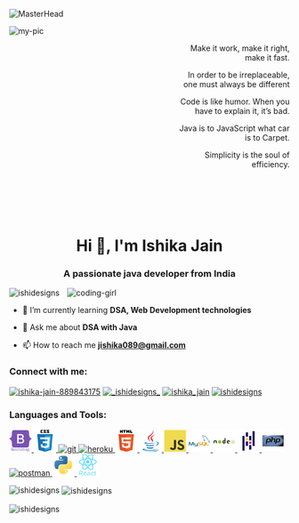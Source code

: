 
![MasterHead](https://media-exp1.licdn.com/dms/image/C561BAQF48r3wrtVxow/company-background_10000/0/1519801300401?e=2147483647&v=beta&t=9lS3j8YQb-qDrG7I9Ya_U0FasyGqEwfZOHVlokVcHQo)
<div>
<img align="left" alt="my-pic" src="https://media-exp1.licdn.com/dms/image/C4D03AQEkylgFejOn5g/profile-displayphoto-shrink_800_800/0/1615095834546?e=1660176000&v=beta&t=q5IezkV0bCiH_zolhcYc8TQS5HEA04Bvk0InX_zW7Hw" width="300" height="300">
<br>
<p align="right">Make it work, make it right, make it fast.</p>
<p align="right">In order to be irreplaceable, one must always be different</p>
<p align="right">Code is like humor. When you have to explain it, it’s bad.</p>
<p align="right">Java is to JavaScript what car is to Carpet.</p>
<p align="right">Simplicity is the soul of efficiency.</p>
</div>
<br>
<br>
<br>
<br>
<h1 align="center">Hi 👋, I'm Ishika Jain</h1>
<h3 align="center">A passionate java developer from India</h3>
<img align="right" alt="coding-girl" width="400" src="https://c.tenor.com/AlUkiGkR2j8AAAAM/new-game-ahagon-umiko-programming.gif" />

<p align="left"> <img src="https://komarev.com/ghpvc/?username=ishidesigns&label=Profile%20views&color=0e75b6&style=flat" alt="ishidesigns" /> </p>

- 🌱 I’m currently learning **DSA, Web Development technologies**

- 💬 Ask me about **DSA with Java**

- 📫 How to reach me **jishika089@gmail.com**

<h3 align="left">Connect with me:</h3>
<p align="left">
<a href="https://linkedin.com/in/ishika-jain-889843175" target="blank"><img align="center" src="https://raw.githubusercontent.com/rahuldkjain/github-profile-readme-generator/master/src/images/icons/Social/linked-in-alt.svg" alt="ishika-jain-889843175" height="30" width="40" /></a>
<a href="https://instagram.com/_ishidesigns_" target="blank"><img align="center" src="https://raw.githubusercontent.com/rahuldkjain/github-profile-readme-generator/master/src/images/icons/Social/instagram.svg" alt="_ishidesigns_" height="30" width="40" /></a>
<a href="https://www.codechef.com/users/ishika_jain" target="blank"><img align="center" src="https://cdn.jsdelivr.net/npm/simple-icons@3.1.0/icons/codechef.svg" alt="ishika_jain" height="30" width="40" /></a>
<a href="https://www.leetcode.com/ishidesigns" target="blank"><img align="center" src="https://raw.githubusercontent.com/rahuldkjain/github-profile-readme-generator/master/src/images/icons/Social/leet-code.svg" alt="ishidesigns" height="30" width="40" /></a>
</p>

<h3 align="left">Languages and Tools:</h3>
<p align="left"> <a href="https://getbootstrap.com" target="_blank" rel="noreferrer"> <img src="https://raw.githubusercontent.com/devicons/devicon/master/icons/bootstrap/bootstrap-plain-wordmark.svg" alt="bootstrap" width="40" height="40"/> </a> <a href="https://www.w3schools.com/css/" target="_blank" rel="noreferrer"> <img src="https://raw.githubusercontent.com/devicons/devicon/master/icons/css3/css3-original-wordmark.svg" alt="css3" width="40" height="40"/> </a> <a href="https://git-scm.com/" target="_blank" rel="noreferrer"> <img src="https://www.vectorlogo.zone/logos/git-scm/git-scm-icon.svg" alt="git" width="40" height="40"/> </a> <a href="https://heroku.com" target="_blank" rel="noreferrer"> <img src="https://www.vectorlogo.zone/logos/heroku/heroku-icon.svg" alt="heroku" width="40" height="40"/> </a> <a href="https://www.w3.org/html/" target="_blank" rel="noreferrer"> <img src="https://raw.githubusercontent.com/devicons/devicon/master/icons/html5/html5-original-wordmark.svg" alt="html5" width="40" height="40"/> </a> <a href="https://www.java.com" target="_blank" rel="noreferrer"> <img src="https://raw.githubusercontent.com/devicons/devicon/master/icons/java/java-original.svg" alt="java" width="40" height="40"/> </a> <a href="https://developer.mozilla.org/en-US/docs/Web/JavaScript" target="_blank" rel="noreferrer"> <img src="https://raw.githubusercontent.com/devicons/devicon/master/icons/javascript/javascript-original.svg" alt="javascript" width="40" height="40"/> </a> <a href="https://www.mysql.com/" target="_blank" rel="noreferrer"> <img src="https://raw.githubusercontent.com/devicons/devicon/master/icons/mysql/mysql-original-wordmark.svg" alt="mysql" width="40" height="40"/> </a> <a href="https://nodejs.org" target="_blank" rel="noreferrer"> <img src="https://raw.githubusercontent.com/devicons/devicon/master/icons/nodejs/nodejs-original-wordmark.svg" alt="nodejs" width="40" height="40"/> </a> <a href="https://pandas.pydata.org/" target="_blank" rel="noreferrer"> <img src="https://raw.githubusercontent.com/devicons/devicon/2ae2a900d2f041da66e950e4d48052658d850630/icons/pandas/pandas-original.svg" alt="pandas" width="40" height="40"/> </a> <a href="https://www.php.net" target="_blank" rel="noreferrer"> <img src="https://raw.githubusercontent.com/devicons/devicon/master/icons/php/php-original.svg" alt="php" width="40" height="40"/> </a> <a href="https://postman.com" target="_blank" rel="noreferrer"> <img src="https://www.vectorlogo.zone/logos/getpostman/getpostman-icon.svg" alt="postman" width="40" height="40"/> </a> <a href="https://www.python.org" target="_blank" rel="noreferrer"> <img src="https://raw.githubusercontent.com/devicons/devicon/master/icons/python/python-original.svg" alt="python" width="40" height="40"/> </a> <a href="https://reactjs.org/" target="_blank" rel="noreferrer"> <img src="https://raw.githubusercontent.com/devicons/devicon/master/icons/react/react-original-wordmark.svg" alt="react" width="40" height="40"/> </a> </p>

<p><img align="left" src="https://github-readme-stats.vercel.app/api/top-langs?username=ishidesigns&show_icons=true&locale=en&layout=compact" alt="ishidesigns" /></p>

<p>&nbsp;<img align="center" src="https://github-readme-stats.vercel.app/api?username=ishidesigns&show_icons=true&locale=en" alt="ishidesigns" /></p>

<p><img align="center" src="https://github-readme-streak-stats.herokuapp.com/?user=ishidesigns&" alt="ishidesigns" /></p>
